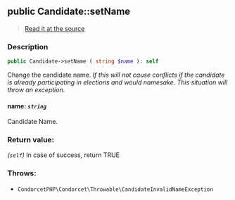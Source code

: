 ## public Candidate::setName

> [Read it at the source](https://github.com/julien-boudry/Condorcet/blob/master/src/Candidate.php#L88)

### Description    

```php
public Candidate->setName ( string $name ): self
```

Change the candidate name.
*If this will not cause conflicts if the candidate is already participating in elections and would namesake. This situation will throw an exception.*
    

#### **name:** *`string`*   
Candidate Name.    


### Return value:   

*(`self`)* In case of success, return TRUE



### Throws:   

* ```CondorcetPHP\Condorcet\Throwable\CandidateInvalidNameException```
